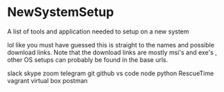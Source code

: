 # NewSystemSetup
A list of tools and application needed to setup on a new system 

lol like you must have guessed this is straight to the names and possible download links. Note that the download links are mostly msi's and exe's , other OS setups can probably be found in the base urls.

slack
skype
zoom
telegram
git 
github
vs code
node
python
RescueTime
vagrant
virtual box
postman
